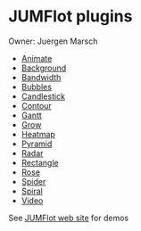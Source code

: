 # JUMFlot plugins
Owner: Juergen Marsch

 - [Animate](doc.flot.animate.md)
 - [Background](doc.flot.background.md)
 - [Bandwidth](doc.flot.bandwidth.md)
 - [Bubbles](doc.flot.bubbles.md)
 - [Candlestick](doc.flot.candlestick.md)
 - [Contour](doc.flot.contour.md)
 - [Gantt](doc.flot.gantt.md)
 - [Grow](doc.flot.grow.md)
 - [Heatmap](doc.flot.heatmap.md)
 - [Pyramid](doc.flot.pyramid.md)
 - [Radar](doc.flot.radar.md)
 - [Rectangle](doc.flot.rectangle.md)
 - [Rose](doc.flot.rose.md)
 - [Spider](doc.flot.spider.md)
 - [Spiral](doc.flot.spiral.md)
 - [Video](doc.flot.video.md)

See [JUMFlot web site](http://jumflot.jumware.com/IndexJUMFlot.html) for demos